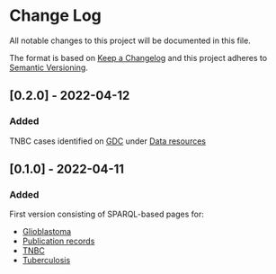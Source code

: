 # Change Log
All notable changes to this project will be documented in this file.

The format is based on [Keep a Changelog](http://keepachangelog.com/)
and this project adheres to [Semantic Versioning](http://semver.org/).

## [0.2.0] - 2022-04-12

### Added

TNBC cases identified on [GDC](https://portal.gdc.cancer.gov/) under
[Data resources](https://german-bioimaging.github.io/dtqueries/data.html#tcga)

## [0.1.0] - 2022-04-11

### Added

First version consisting of SPARQL-based pages for:
 - [Glioblastoma](https://german-bioimaging.github.io/dtqueries/glioblastoma.html)
 - [Publication records](https://german-bioimaging.github.io/dtqueries/pubrecord.html)
 - [TNBC](https://german-bioimaging.github.io/dtqueries/tnbc.html)
 - [Tuberculosis](https://german-bioimaging.github.io/dtqueries/tuberculosis.html)
